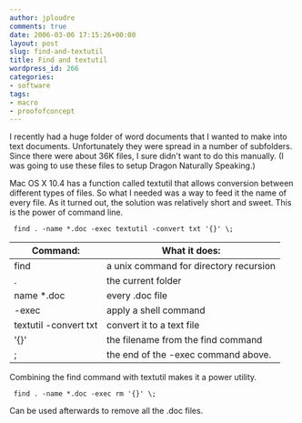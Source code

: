 ```yaml
---
author: jploudre
comments: true
date: 2006-03-06 17:15:26+00:00
layout: post
slug: find-and-textutil
title: Find and textutil
wordpress_id: 266
categories:
- software
tags:
- macro
- proofofconcept
---
```


I recently had a huge folder of word documents that I wanted to make into text documents. Unfortunately they were spread in a number of subfolders. Since there were about 36K files, I sure didn't want to do this manually. (I was going to use these files to setup Dragon Naturally Speaking.)

Mac OS X 10.4 has a function called textutil that allows conversion between different types of files. So what I needed was a way to feed it the name of every file. As it turned out, the solution was relatively short and sweet. This is the power of command line.

     find . -name *.doc -exec textutil -convert txt '{}' \; 


|Command:|What it does:|
|--------|---------|
|find|a unix command for directory recursion|
|.|the current folder|
|name *.doc|every .doc file|
|-exec|apply a shell command|
|textutil -convert txt|convert it to a text file|
|'{}'|the filename from the find command|
|\;|the end of the -exec command above.|

Combining the find command with textutil makes it a power utility.

     find . -name *.doc -exec rm '{}' \;

Can be used afterwards to remove all the .doc files.
